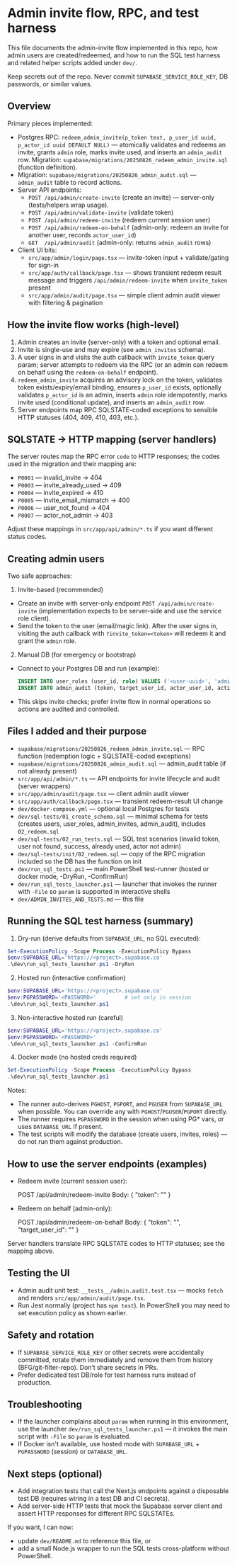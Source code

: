 # Admin invite flow, RPC, and test harness

This file documents the admin-invite flow implemented in this repo, how admin users are created/redeemed, and how to run the SQL test harness and related helper scripts added under `dev/`.

Keep secrets out of the repo. Never commit `SUPABASE_SERVICE_ROLE_KEY`, DB passwords, or similar values.

## Overview

Primary pieces implemented:

- Postgres RPC: `redeem_admin_invite(p_token text, p_user_id uuid, p_actor_id uuid DEFAULT NULL)` — atomically validates and redeems an invite, grants `admin` role, marks invite used, and inserts an `admin_audit` row. Migration: `supabase/migrations/20250826_redeem_admin_invite.sql` (function definition).
- Migration: `supabase/migrations/20250826_admin_audit.sql` — `admin_audit` table to record actions.
- Server API endpoints:
  - `POST /api/admin/create-invite` (create an invite) — server-only (tests/helpers wrap usage).
  - `POST /api/admin/validate-invite` (validate token)
  - `POST /api/admin/redeem-invite` (redeem current session user)
  - `POST /api/admin/redeem-on-behalf` (admin-only: redeem an invite for another user, records `actor_user_id`)
  - `GET  /api/admin/audit` (admin-only: returns `admin_audit` rows)
- Client UI bits:
  - `src/app/admin/login/page.tsx` — invite-token input + validate/gating for sign-in
  - `src/app/auth/callback/page.tsx` — shows transient redeem result message and triggers `/api/admin/redeem-invite` when `invite_token` present
  - `src/app/admin/audit/page.tsx` — simple client admin audit viewer with filtering & pagination

## How the invite flow works (high-level)

1. Admin creates an invite (server-only) with a token and optional email.
2. Invite is single-use and may expire (see `admin_invites` schema).
3. A user signs in and visits the auth callback with `invite_token` query param; server attempts to redeem via the RPC (or an admin can redeem on behalf using the `redeem-on-behalf` endpoint).
4. `redeem_admin_invite` acquires an advisory lock on the token, validates token exists/expiry/email binding, ensures `p_user_id` exists, optionally validates `p_actor_id` is an admin, inserts `admin` role idempotently, marks invite used (conditional update), and inserts an `admin_audit` row.
5. Server endpoints map RPC SQLSTATE-coded exceptions to sensible HTTP statuses (404, 409, 410, 403, etc.).

## SQLSTATE → HTTP mapping (server handlers)

The server routes map the RPC error `code` to HTTP responses; the codes used in the migration and their mapping are:

- `P0001` — invalid_invite → 404
- `P0003` — invite_already_used → 409
- `P0004` — invite_expired → 410
- `P0005` — invite_email_mismatch → 400
- `P0006` — user_not_found → 404
- `P0007` — actor_not_admin → 403

Adjust these mappings in `src/app/api/admin/*.ts` if you want different status codes.

## Creating admin users

Two safe approaches:

1) Invite-based (recommended)

  - Create an invite with server-only endpoint `POST /api/admin/create-invite` (implementation expects to be server-side and use the service role client).
  - Send the token to the user (email/magic link). After the user signs in, visiting the auth callback with `?invite_token=<token>` will redeem it and grant the `admin` role.

2) Manual DB (for emergency or bootstrap)

  - Connect to your Postgres DB and run (example):
    ```sql
    INSERT INTO user_roles (user_id, role) VALUES ('<user-uuid>', 'admin');
    INSERT INTO admin_audit (token, target_user_id, actor_user_id, action) VALUES (NULL, '<user-uuid>', NULL, 'manual_grant');
    ```
  - This skips invite checks; prefer invite flow in normal operations so actions are audited and controlled.

## Files I added and their purpose

- `supabase/migrations/20250826_redeem_admin_invite.sql` — RPC function (redemption logic + SQLSTATE-coded exceptions)
- `supabase/migrations/20250826_admin_audit.sql` — admin_audit table (if not already present)
- `src/app/api/admin/*.ts` — API endpoints for invite lifecycle and audit (server wrappers)
- `src/app/admin/audit/page.tsx` — client admin audit viewer
- `src/app/auth/callback/page.tsx` — transient redeem-result UI change
- `dev/docker-compose.yml` — optional local Postgres for tests
- `dev/sql-tests/01_create_schema.sql` — minimal schema for tests (creates users, user_roles, admin_invites, admin_audit), includes `02_redeem.sql`
- `dev/sql-tests/02_run_tests.sql` — SQL test scenarios (invalid token, user not found, success, already used, actor not admin)
- `dev/sql-tests/init/02_redeem.sql` — copy of the RPC migration included so the DB has the function on init
- `dev/run_sql_tests.ps1` — main PowerShell test-runner (hosted or docker mode, -DryRun, -ConfirmRun)
- `dev/run_sql_tests_launcher.ps1` — launcher that invokes the runner with `-File` so `param` is supported in interactive shells
- `dev/ADMIN_INVITES_AND_TESTS.md` — this file

## Running the SQL test harness (summary)

1) Dry-run (derive defaults from `SUPABASE_URL`, no SQL executed):

```powershell
Set-ExecutionPolicy -Scope Process -ExecutionPolicy Bypass
$env:SUPABASE_URL='https://<project>.supabase.co'
.\dev\run_sql_tests_launcher.ps1 -DryRun
```

2) Hosted run (interactive confirmation)

```powershell
$env:SUPABASE_URL='https://<project>.supabase.co'
$env:PGPASSWORD='<PASSWORD>'         # set only in session
.\dev\run_sql_tests_launcher.ps1
```

3) Non-interactive hosted run (careful)

```powershell
$env:SUPABASE_URL='https://<project>.supabase.co'
$env:PGPASSWORD='<PASSWORD>'
.\dev\run_sql_tests_launcher.ps1 -ConfirmRun
```

4) Docker mode (no hosted creds required)

```powershell
Set-ExecutionPolicy -Scope Process -ExecutionPolicy Bypass
.\dev\run_sql_tests_launcher.ps1
```

Notes:
- The runner auto-derives `PGHOST`, `PGPORT`, and `PGUSER` from `SUPABASE_URL` when possible. You can override any with `PGHOST`/`PGUSER`/`PGPORT` directly.
- The runner requires `PGPASSWORD` in the session when using PG* vars, or uses `DATABASE_URL` if present.
- The test scripts will modify the database (create users, invites, roles) — do not run them against production.

## How to use the server endpoints (examples)

- Redeem invite (current session user):

  POST /api/admin/redeem-invite
  Body: { "token": "<token>" }

- Redeem on behalf (admin-only):

  POST /api/admin/redeem-on-behalf
  Body: { "token": "<token>", "target_user_id": "<uuid>" }

Server handlers translate RPC SQLSTATE codes to HTTP statuses; see the mapping above.

## Testing the UI

- Admin audit unit test: `__tests__/admin.audit.test.tsx` — mocks `fetch` and renders `src/app/admin/audit/page.tsx`.
- Run Jest normally (project has `npm test`). In PowerShell you may need to set execution policy as shown earlier.

## Safety and rotation

- If `SUPABASE_SERVICE_ROLE_KEY` or other secrets were accidentally committed, rotate them immediately and remove them from history (BFG/git-filter-repo). Don’t share secrets in PRs.
- Prefer dedicated test DB/role for test harness runs instead of production.

## Troubleshooting

- If the launcher complains about `param` when running in this environment, use the launcher `dev/run_sql_tests_launcher.ps1` — it invokes the main script with `-File` so `param` is evaluated.
- If Docker isn't available, use hosted mode with `SUPABASE_URL` + `PGPASSWORD` (session) or `DATABASE_URL`.

## Next steps (optional)

- Add integration tests that call the Next.js endpoints against a disposable test DB (requires wiring in a test DB and CI secrets).
- Add server-side HTTP tests that mock the Supabase server client and assert HTTP responses for different RPC SQLSTATEs.

If you want, I can now:
- update `dev/README.md` to reference this file, or
- add a small Node.js wrapper to run the SQL tests cross-platform without PowerShell.
